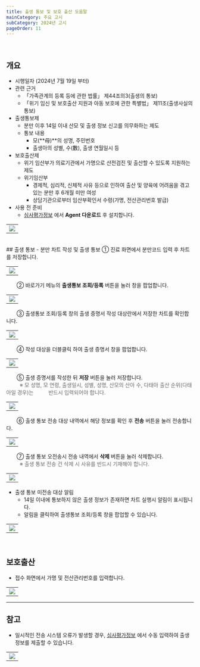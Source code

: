 ```yaml
---
title: 출생 통보 및 보호 출산 도움말
mainCategory: 주요 고시
subCategory: 2024년 고시
pageOrder: 11
---
```


<br>

## **개요**

- 시행일자 (2024년 7월 19일 부터)
- 관련 근거
    - 「가족관계의 등록 등에 관한 법률」 제44조의3(출생의 통보)
    - 「위기 임신 및 보호출산 지원과 아동 보호에 관한 특별법」 제11조(출생사실의 통보)
- 출생통보제
    - 분만 이후 14일 이내 산모 및 출생 정보 신고를 의무화하는 제도
    - 통보 내용
        - 모(**母)**의 성명, 주민번호
        - 출생아의 성별, 수(數), 출생 연월일시 등
- 보호출산제
    - 위기 임산부가 의료기관에서 가명으로 산전검진 및 출산할 수 있도록 지원하는 제도
    - 위기임산부
        - 경제적, 심리적, 신체적 사유 등으로 인하여 출산 및 양육에 어려움을 겪고 있는 분만 후 6개월 미만 여성
        - 상담기관으로부터 임산부확인서 수령(가명, 전산관리번호 발급)
- 사용 전 준비
    - [심사평가정보](http://ef.hira.or.kr/) 에서 **Agent 다운로드** 후 설치합니다.
<table class="imgBox">
    <td class="imgBox">
        <a href="/images/{{page.url}}_1.png" target="_blank">
            <img class="minCenter" src="/images/{{page.url}}_1.png">
        </a>
    </td>
</table>

<br>
## 출생 통보
- 분만 차트 작성 및 출생 통보  
  ① 진료 화면에서 분만코드 입력 후 차트를 저장합니다.
<table class="imgBox">
    <td class="imgBox">
        <a href="/images/{{page.url}}_2.png" target="_blank">
            <img class="minCenter" src="/images/{{page.url}}_2.png">
        </a>
    </td>
</table>

  ② 바로가기 메뉴의 **출생통보 조회/등록** 버튼을 눌러 창을 팝업합니다.
<table class="imgBox">
    <td class="imgBox">
        <a href="/images/{{page.url}}_3.png" target="_blank">
            <img class="minCenter" src="/images/{{page.url}}_3.png">
        </a>
    </td>
</table>

  ③ 출생통보 조회/등록 창의 출생 증명서 작성 대상란에서 저장한 차트를 확인합니다.
<table class="imgBox">
    <td class="imgBox">
        <a href="/images/{{page.url}}_4.png" target="_blank">
            <img class="minCenter" src="/images/{{page.url}}_4.png">
        </a>
    </td>
</table>

  ④ 작성 대상을 더블클릭 하여 출생 증명서 창을 팝업합니다.
<table class="imgBox">
    <td class="imgBox">
        <a href="/images/{{page.url}}_5.png" target="_blank">
            <img class="minCenter" src="/images/{{page.url}}_5.png">
        </a>
    </td>
</table>

  ⑤ 출생 증명서를 작성한 뒤 **저장** 버튼을 눌러 저장합니다.  
<span style="color:#696868; padding-left: 36px;">※ 모 성명, 모 연령, 출생일시, 성별, 성명, 산모의 산아 수, 다태아 출산 순위(다태아일 경우)는
<span style="color:#696868; padding-left: 36px;">반드시 입력되어야 합니다.

<table class="imgBox">
    <td class="imgBox">
        <a href="/images/{{page.url}}_6.png" target="_blank">
            <img class="minCenter" src="/images/{{page.url}}_6.png">
        </a>
    </td>
</table>

  ⑥ 출생 통보 전송 대상 내역에서 해당 정보를 확인 후 **전송** 버튼을 눌러 전송합니다.
<table class="imgBox">
    <td class="imgBox">
        <a href="/images/{{page.url}}_7.png" target="_blank">
            <img class="minCenter" src="/images/{{page.url}}_7.png">
        </a>
    </td>
</table>

  ⑦ 출생 통보 오전송시 전송 내역에서 **삭제** 버튼을 눌러 삭제합니다.  
<span style="color:#696868; padding-left: 36px;">※ 출생 통보 전송 건 삭제 시 사유를 반드시 기재해야 합니다.
<table class="imgBox">
    <td class="imgBox">
        <a href="/images/{{page.url}}_8.png" target="_blank">
            <img class="minCenter" src="/images/{{page.url}}_8.png">
        </a>
    </td>
</table>

- 출생 통보 미전송 대상 알림
    - 14일 이내에 통보하지 않은 출생 정보가 존재하면 차트 실행시 알림이 표시됩니다.
    - 알림을 클릭하여 출생통보 조회/등록 창을 팝업할 수 있습니다.
<table class="imgBox">
    <td class="imgBox">
        <a href="/images/{{page.url}}_9.png" target="_blank">
            <img class="minCenter" src="/images/{{page.url}}_9.png">
        </a>
    </td>
</table>

<br>

## 보호출산
- 접수 화면에서 가명 및 전산관리번호를 입력합니다.
<table class="imgBox">
    <td class="imgBox">
        <a href="/images/{{page.url}}_10.png" target="_blank">
            <img class="minCenter" src="/images/{{page.url}}_10.png">
        </a>
    </td>
</table>

---

## 참고
- 일시적인 전송 시스템 오류가 발생할 경우, [심사평가정보](http://ef.hira.or.kr) 에서 수동 입력하여 출생 정보를 제출할 수 있습니다.
<table class="imgBox">
    <td class="imgBox">
        <a href="/images/{{page.url}}_11.png" target="_blank">
            <img class="minCenter" src="/images/{{page.url}}_11.png">
        </a>
    </td>
</table>
<br>
